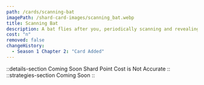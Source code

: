 ```yaml
---
path: /cards/scanning-bat
imagePath: /shard-card-images/scanning_bat.webp
title: Scanning Bat
description: A bat flies after you, periodically scanning and revealing nearby enemies.
cost: "n"
removed: false
changeHistory:
  - Season 1 Chapter 2: "Card Added"
---
```

::details-section
Coming Soon
Shard Point Cost is Not Accurate
::
::strategies-section
Coming Soon
::